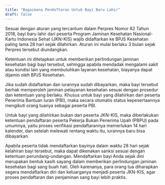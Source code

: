```yaml
---
title: "Bagaimana Pendaftaran Untuk Bayi Baru Lahir"
draft: false
---
```


Sesuai dengan aturan yang tercantum dalam Perpres Nomor 82 Tahun 2018, bayi baru lahir dari peserta Program Jaminan Kesehatan Nasional-Kartu Indonesia Sehat (JKN-KIS) wajib didaftarkan ke BPJS Kesehatan paling lama 28 hari sejak dilahirkan. Aturan ini mulai berlaku 3 bulan sejak Perpres tersebut diundangkan.

Ketentuan ini ditetapkan untuk memberikan perlindungan jaminan kesehatan bagi bayi tersebut, sehingga apabila mendadak mengalami sakit atau kondisi lain yang membutuhkan layanan kesehatan, biayanya dapat dijamin oleh BPJS Kesehatan.

Jika sudah didaftarkan dan iurannya sudah dibayarkan, maka bayi tersebut berhak memperoleh jaminan pelayanan kesehatan sesuai dengan prosedur dan ketentuan yang berlaku. Khusus untuk bayi yang dilahirkan dari peserta Penerima Bantuan Iuran (PBI), maka secara otomatis status kepesertaannya mengikuti orang tuanya sebagai peserta PBI.

Untuk bayi yang dilahirkan bukan dari peserta JKN-KIS, maka diberlakukan ketentuan pendaftaran peserta Pekerja Bukan Penerima Upah (PBPU) pada umumnya, yaitu proses verifikasi pendaftarannya memerlukan 14 hari kalender, dan setelah melewati rentang waktu itu, iurannya baru bisa dibayarkan.

Apabila peserta tidak mendaftarkan bayinya dalam waktu 28 hari sejak kelahiran bayi tersebut, maka dapat dikenakan sanksi sesuai dengan ketentuan perundang-undangan. Mendaftarkan bayi Anda sejak dini merupakan bentuk kasih sayang dalam memberikan perlindungan jaminan kesehatan bagi sang buah hati. Oleh karenanya, para orang tua diharapkan segera mendaftarkan diri dan keluarganya menjadi peserta JKN-KIS, agar proses pendaftaran dan penjaminan sang bayi lebih praktis.